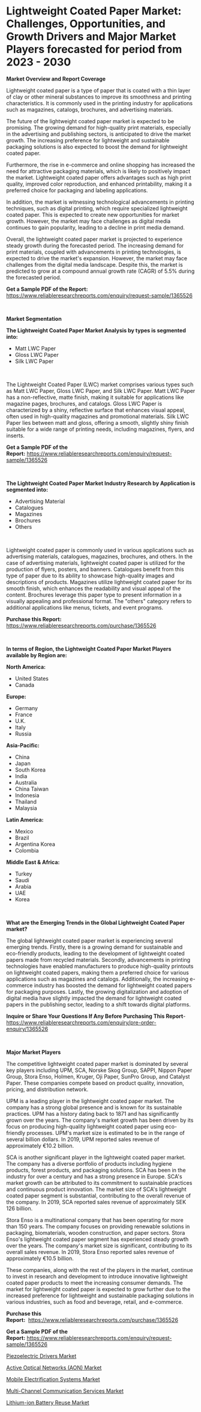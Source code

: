 <p><h1>Lightweight Coated Paper Market: Challenges, Opportunities, and Growth Drivers and Major Market Players forecasted for period from 2023 - 2030</h1></p><p><strong>Market Overview and Report Coverage</strong></p>
<p><p>Lightweight coated paper is a type of paper that is coated with a thin layer of clay or other mineral substances to improve its smoothness and printing characteristics. It is commonly used in the printing industry for applications such as magazines, catalogs, brochures, and advertising materials.</p><p>The future of the lightweight coated paper market is expected to be promising. The growing demand for high-quality print materials, especially in the advertising and publishing sectors, is anticipated to drive the market growth. The increasing preference for lightweight and sustainable packaging solutions is also expected to boost the demand for lightweight coated paper.</p><p>Furthermore, the rise in e-commerce and online shopping has increased the need for attractive packaging materials, which is likely to positively impact the market. Lightweight coated paper offers advantages such as high print quality, improved color reproduction, and enhanced printability, making it a preferred choice for packaging and labeling applications.</p><p>In addition, the market is witnessing technological advancements in printing techniques, such as digital printing, which require specialized lightweight coated paper. This is expected to create new opportunities for market growth. However, the market may face challenges as digital media continues to gain popularity, leading to a decline in print media demand.</p><p>Overall, the lightweight coated paper market is projected to experience steady growth during the forecasted period. The increasing demand for print materials, coupled with advancements in printing technologies, is expected to drive the market's expansion. However, the market may face challenges from the digital media landscape. Despite this, the market is predicted to grow at a compound annual growth rate (CAGR) of 5.5% during the forecasted period.</p></p>
<p><strong>Get a Sample PDF of the Report:</strong> <a href="https://www.reliableresearchreports.com/enquiry/request-sample/1365526">https://www.reliableresearchreports.com/enquiry/request-sample/1365526</a></p>
<p>&nbsp;</p>
<p><strong>Market Segmentation</strong></p>
<p><strong>The Lightweight Coated Paper Market Analysis by types is segmented into:</strong></p>
<p><ul><li>Matt LWC Paper</li><li>Gloss LWC Paper</li><li>Silk LWC Paper</li></ul></p>
<p>&nbsp;</p>
<p><p>The Lightweight Coated Paper (LWC) market comprises various types such as Matt LWC Paper, Gloss LWC Paper, and Silk LWC Paper. Matt LWC Paper has a non-reflective, matte finish, making it suitable for applications like magazine pages, brochures, and catalogs. Gloss LWC Paper is characterized by a shiny, reflective surface that enhances visual appeal, often used in high-quality magazines and promotional materials. Silk LWC Paper lies between matt and gloss, offering a smooth, slightly shiny finish suitable for a wide range of printing needs, including magazines, flyers, and inserts.</p></p>
<p><strong>Get a Sample PDF of the Report:</strong>&nbsp;<a href="https://www.reliableresearchreports.com/enquiry/request-sample/1365526">https://www.reliableresearchreports.com/enquiry/request-sample/1365526</a></p>
<p>&nbsp;</p>
<p><strong>The Lightweight Coated Paper Market Industry Research by Application is segmented into:</strong></p>
<p><ul><li>Advertising Material</li><li>Catalogues</li><li>Magazines</li><li>Brochures</li><li>Others</li></ul></p>
<p>&nbsp;</p>
<p><p>Lightweight coated paper is commonly used in various applications such as advertising materials, catalogues, magazines, brochures, and others. In the case of advertising materials, lightweight coated paper is utilized for the production of flyers, posters, and banners. Catalogues benefit from this type of paper due to its ability to showcase high-quality images and descriptions of products. Magazines utilize lightweight coated paper for its smooth finish, which enhances the readability and visual appeal of the content. Brochures leverage this paper type to present information in a visually appealing and professional format. The "others" category refers to additional applications like menus, tickets, and event programs.</p></p>
<p><strong>Purchase this Report:</strong>&nbsp; <a href="https://www.reliableresearchreports.com/purchase/1365526">https://www.reliableresearchreports.com/purchase/1365526</a></p>
<p>&nbsp;</p>
<p><strong>In terms of Region, the Lightweight Coated Paper Market Players available by Region are:</strong></p>
<p>
    <p> <strong> North America: </strong>
        <ul>
            <li>United States</li>
            <li>Canada</li>
        </ul>
        </p> 
    <p> <strong> Europe: </strong>
        <ul>
            <li>Germany</li>
            <li>France</li>
            <li>U.K.</li>
            <li>Italy</li>
            <li>Russia</li>
        </ul>
        </p> 
    <p> <strong> Asia-Pacific: </strong>
        <ul>
            <li>China</li>
            <li>Japan</li>
            <li>South Korea</li>
            <li>India</li>
            <li>Australia</li>
            <li>China Taiwan</li>
            <li>Indonesia</li>
            <li>Thailand</li>
            <li>Malaysia</li>
        </ul>
        </p> 
    <p> <strong> Latin America: </strong>
        <ul>
            <li>Mexico</li>
            <li>Brazil</li>
            <li>Argentina Korea</li>
            <li>Colombia</li>
        </ul>
        </p> 
    <p> <strong> Middle East & Africa: </strong>
        <ul>
            <li>Turkey</li>
            <li>Saudi</li>
            <li>Arabia</li>
            <li>UAE</li>
            <li>Korea</li>
        </ul>
    </p>
    </p>
<p>&nbsp;</p>
<p><strong>What are the Emerging Trends in the Global Lightweight Coated Paper market?</strong></p>
<p><p>The global lightweight coated paper market is experiencing several emerging trends. Firstly, there is a growing demand for sustainable and eco-friendly products, leading to the development of lightweight coated papers made from recycled materials. Secondly, advancements in printing technologies have enabled manufacturers to produce high-quality printouts on lightweight coated papers, making them a preferred choice for various applications such as magazines and catalogs. Additionally, the increasing e-commerce industry has boosted the demand for lightweight coated papers for packaging purposes. Lastly, the growing digitalization and adoption of digital media have slightly impacted the demand for lightweight coated papers in the publishing sector, leading to a shift towards digital platforms.</p></p>
<p><strong>Inquire or Share Your Questions If Any Before Purchasing This Report</strong>- <a href="https://www.reliableresearchreports.com/enquiry/pre-order-enquiry/1365526">https://www.reliableresearchreports.com/enquiry/pre-order-enquiry/1365526</a></p>
<p>&nbsp;</p>
<p><strong>Major Market Players</strong></p>
<p><p>The competitive lightweight coated paper market is dominated by several key players including UPM, SCA, Norske Skog Group, SAPPI, Nippon Paper Group, Stora Enso, Holmen, Kruger, Oji Paper, SunPro Group, and Catalyst Paper. These companies compete based on product quality, innovation, pricing, and distribution network.</p><p>UPM is a leading player in the lightweight coated paper market. The company has a strong global presence and is known for its sustainable practices. UPM has a history dating back to 1871 and has significantly grown over the years. The company's market growth has been driven by its focus on producing high-quality lightweight coated paper using eco-friendly processes. UPM's market size is estimated to be in the range of several billion dollars. In 2019, UPM reported sales revenue of approximately €10.2 billion.</p><p>SCA is another significant player in the lightweight coated paper market. The company has a diverse portfolio of products including hygiene products, forest products, and packaging solutions. SCA has been in the industry for over a century and has a strong presence in Europe. SCA's market growth can be attributed to its commitment to sustainable practices and continuous product innovation. The market size of SCA's lightweight coated paper segment is substantial, contributing to the overall revenue of the company. In 2019, SCA reported sales revenue of approximately SEK 126 billion.</p><p>Stora Enso is a multinational company that has been operating for more than 150 years. The company focuses on providing renewable solutions in packaging, biomaterials, wooden construction, and paper sectors. Stora Enso's lightweight coated paper segment has experienced steady growth over the years. The company's market size is significant, contributing to its overall sales revenue. In 2019, Stora Enso reported sales revenue of approximately €10.5 billion.</p><p>These companies, along with the rest of the players in the market, continue to invest in research and development to introduce innovative lightweight coated paper products to meet the increasing consumer demands. The market for lightweight coated paper is expected to grow further due to the increased preference for lightweight and sustainable packaging solutions in various industries, such as food and beverage, retail, and e-commerce.</p></p>
<p><strong>Purchase this Report:</strong>&nbsp;&nbsp;<a href="https://www.reliableresearchreports.com/purchase/1365526">https://www.reliableresearchreports.com/purchase/1365526</a></p>
<p></p>
<p><strong>Get a Sample PDF of the Report:</strong>&nbsp;<a href="https://www.reliableresearchreports.com/enquiry/request-sample/1365526">https://www.reliableresearchreports.com/enquiry/request-sample/1365526</a></p>
<p><p><a href="https://medium.com/@read.code.store/piezoelectric-drivers-market-size-growth-forecast-2023-2030-04351d3300be">Piezoelectric Drivers Market</a></p><p><a href="https://www.linkedin.com/pulse/active-optical-networks-aon-market-insights-players-forecast-2h5ff/">Active Optical Networks (AON) Market</a></p><p><a href="https://medium.com/@lindabrewer15/mobile-electrification-systems-market-size-growth-forecast-2023-2030-428a6744de96">Mobile Electrification Systems Market</a></p><p><a href="https://www.linkedin.com/pulse/multi-channel-communication-services-market-insights-ru08f/">Multi-Channel Communication Services Market</a></p><p><a href="https://www.linkedin.com/pulse/decoding-lithium-ion-battery-reuse-market-deep-dive-latest-17nae/">Lithium-ion Battery Reuse Market</a></p></p>